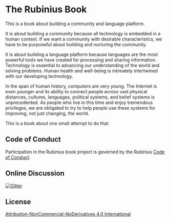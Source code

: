 # The Rubinius Book

This is a book about building a community and language platform.

It is about building a community because all technology is embedded in a human context. If we want a community with desirable characteristics, we have to be purposeful about building and nurturing the community.

It is about building a language platform because languages are the most powerful tools we have created for processing and sharing information. Technology is essential to advancing our understanding of the world and solving problems. Human health and well-being is intimately intertwined with our developing technology.

In the span of human history, computers are very young. The Internet is even younger and its ability to connect people across vast physical distances, cultures, languages, political systems, and belief systems is unprecedented. As people who live in this time and enjoy tremendous privileges, we are obligated to try to help people use these systems for improving, not just changing, the world.

This is a book about one small attempt to do that.

## Code of Conduct

Participation in the Rubinius book project is governed by the Rubinius [Code of Conduct](http://rubinius.com/code-of-conduct/).

## Online Discussion

[![Gitter](https://badges.gitter.im/Join%20Chat.svg)](https://gitter.im/rubinius/rubinius-book?utm_source=badge&utm_medium=badge&utm_campaign=pr-badge)

## License

[Attribution-NonCommercial-NoDerivatives 4.0 International](http://creativecommons.org/licenses/by-nc-nd/4.0/legalcode)
